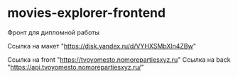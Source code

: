# movies-explorer-frontend
Фронт для дипломной работы

Ссылка на макет "https://disk.yandex.ru/d/VYHXSMbXln4ZBw"




Ссылка на front "https://tvoyomesto.nomorepartiesxyz.ru"
Ссылка на back "https://api.tvoyomesto.nomorepartiesxyz.ru/"
